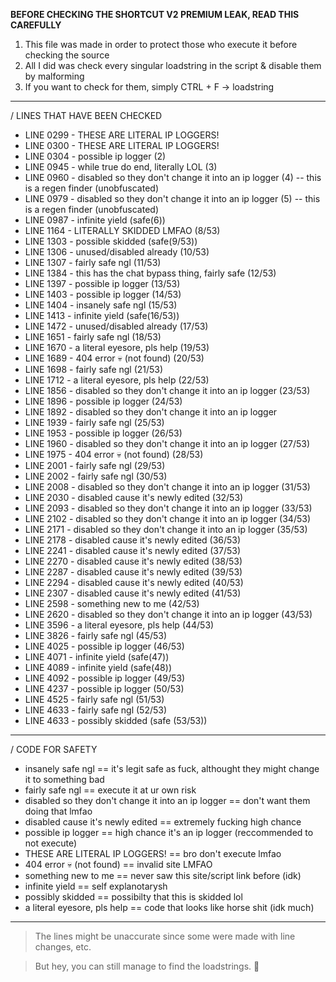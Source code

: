 **BEFORE CHECKING THE SHORTCUT V2 PREMIUM LEAK, READ THIS CAREFULLY**

1.  This file was made in order to protect those who execute it before checking the source
2.  All I did was check every singular loadstring in the script & disable them by malforming
3.  If you want to check for them, simply CTRL + F -> loadstring

-----------------------------------------------------------------------------------------------------------

/ LINES THAT HAVE BEEN CHECKED

- LINE 0299 - THESE ARE LITERAL IP LOGGERS!
- LINE 0300 - THESE ARE LITERAL IP LOGGERS!
- LINE 0304 - possible ip logger (2)
- LINE 0945 - while true do end, literally LOL (3)
- LINE 0960 - disabled so they don't change it into an ip logger (4) -- this is a regen finder (unobfuscated)
- LINE 0979 - disabled so they don't change it into an ip logger (5) -- this is a regen finder (unobfuscated)
- LINE 0987 - infinite yield (safe(6))
- LINE 1164 - LITERALLY SKIDDED LMFAO (8/53)
- LINE 1303 - possible skidded (safe(9/53))
- LINE 1306 - unused/disabled already (10/53)
- LINE 1307 - fairly safe ngl (11/53)
- LINE 1384 - this has the chat bypass thing, fairly safe (12/53)
- LINE 1397 - possible ip logger (13/53)
- LINE 1403 - possible ip logger (14/53)
- LINE 1404 - insanely safe ngl (15/53)
- LINE 1413 - infinite yield (safe(16/53))
- LINE 1472 - unused/disabled already (17/53)
- LINE 1651 - fairly safe ngl (18/53)
- LINE 1670 - a literal eyesore, pls help (19/53)
- LINE 1689 - 404 error :skull: (not found) (20/53)
- LINE 1698 - fairly safe ngl (21/53)
- LINE 1712 - a literal eyesore, pls help (22/53)
- LINE 1856 - disabled so they don't change it into an ip logger (23/53)
- LINE 1896 - possible ip logger (24/53)
- LINE 1892 - disabled so they don't change it into an ip logger
- LINE 1939 - fairly safe ngl (25/53)
- LINE 1953 - possible ip logger (26/53)
- LINE 1960 - disabled so they don't change it into an ip logger (27/53)
- LINE 1975 - 404 error :skull: (not found) (28/53)
- LINE 2001 - fairly safe ngl (29/53)
- LINE 2002 - fairly safe ngl (30/53)
- LINE 2008 - disabled so they don't change it into an ip logger (31/53)
- LINE 2030 - disabled cause it's newly edited (32/53)
- LINE 2093 - disabled so they don't change it into an ip logger (33/53)
- LINE 2102 - disabled so they don't change it into an ip logger (34/53)
- LINE 2171 - disabled so they don't change it into an ip logger (35/53)
- LINE 2178 - disabled cause it's newly edited (36/53)
- LINE 2241 - disabled cause it's newly edited (37/53)
- LINE 2270 - disabled cause it's newly edited (38/53)
- LINE 2287 - disabled cause it's newly edited (39/53)
- LINE 2294 - disabled cause it's newly edited (40/53)
- LINE 2307 - disabled cause it's newly edited (41/53)
- LINE 2598 - something new to me (42/53)
- LINE 2620 - disabled so they don't change it into an ip logger (43/53)
- LINE 3596 - a literal eyesore, pls help (44/53)
- LINE 3826 - fairly safe ngl (45/53)
- LINE 4025 - possible ip logger (46/53)
- LINE 4071 - infinite yield (safe(47))
- LINE 4089 - infinite yield (safe(48))
- LINE 4092 - possible ip logger (49/53)
- LINE 4237 - possible ip logger (50/53)
- LINE 4525 - fairly safe ngl (51/53)
- LINE 4633 - fairly safe ngl (52/53)
- LINE 4633 - possibly skidded (safe (53/53)) 

-----------------------------------------------------------------------------------------------------------

/ CODE FOR SAFETY

- insanely safe ngl == it's legit safe as fuck, althought they might change it to something bad
- fairly safe ngl == execute it at ur own risk
- disabled so they don't change it into an ip logger == don't want them doing that lmfao
- disabled cause it's newly edited == extremely fucking high chance
- possible ip logger == high chance it's an ip logger (reccommended to not execute)
- THESE ARE LITERAL IP LOGGERS! == bro don't execute lmfao
- 404 error :skull: (not found) == invalid site LMFAO
- something new to me == never saw this site/script link before (idk)
- infinite yield == self explanotarysh
- possibly skidded == possibilty that this is skidded lol
- a literal eyesore, pls help == code that looks like horse shit (idk much)

-----------------------------------------------------------------------------------------------------------

> The lines might be unaccurate since some were made with line changes, etc.

> But hey, you can still manage to find the loadstrings. :troll:
